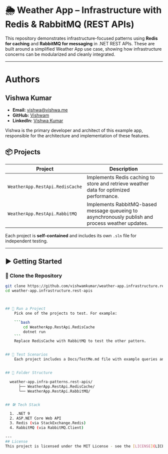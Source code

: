 # 🌦️ Weather App – Infrastructure with Redis & RabbitMQ (REST APIs)

This repository demonstrates infrastructure-focused patterns using **Redis for caching** and **RabbitMQ for messaging** in .NET REST APIs. These are built around a simplified Weather App use case, showing how infrastructure concerns can be modularized and cleanly integrated.

---
# Authors

## Vishwa Kumar
- **Email:** vishwa@vishwa.me
- **GitHub:** [Vishwam](https://github.com/vishwamkumar)
- **LinkedIn:** [Vishwa Kumar](https://www.linkedin.com/in/vishwamohan)

Vishwa is the primary developer and architect of this example app, responsible for the architecture and implementation of these features.


## 📦 Projects

| Project | Description |
|--------|-------------|
| `WeatherApp.RestApi.RedisCache` | Implements Redis caching to store and retrieve weather data for optimized performance. |
| `WeatherApp.RestApi.RabbitMQ`   | Implements RabbitMQ-based message queueing to asynchronously publish and process weather updates. |

Each project is **self-contained** and includes its own `.sln` file for independent testing.

---

## ▶️ Getting Started

### 🔁 Clone the Repository

```bash
git clone https://github.com/vishwamkumar/weather-app.infrastructure.rest-apis.git
cd weather-app.infrastructure.rest-apis



## 🚀 Run a Project
    Pick one of the projects to test. For example:

    ```bash
        cd WeatherApp.RestApi.RedisCache
        dotnet run
    ```
    Replace RedisCache with RabbitMQ to test the other pattern.


## 🧪 Test Scenarios
    Each project includes a Docs/TestMe.md file with example queries and test scenarios specific to the authentication scheme in use.


## 📂 Folder Structure

  weather-app.infra-patterns.rest-apis/
      ├── WeatherApp.RestApi.RedisCache/
      └── WeatherApp.RestApi.RabbitMQ/


## 🛠️ Tech Stack

  1. .NET 9
  2. ASP.NET Core Web API
  3. Redis (via StackExchange.Redis)
  4. RabbitMQ (via RabbitMQ.Client)

---
## License
This project is licensed under the MIT License - see the [LICENSE](LICENSE) file for details.
